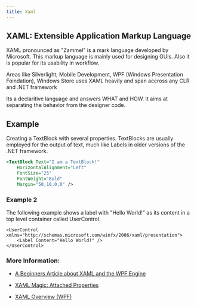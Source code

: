 ```yaml
---
title: Xaml
---
```


## XAML: Extensible Application Markup Language


XAML pronounced as "Zammel" is a mark language developed by Microsoft. This markup language is mainly used for designing GUIs. Also it is popular for its usability in workflow. 

Areas like Silverlight, Mobile Development, WPF (Windows Presentation Foindation), Windows Store uses XAML heavily and span accross any CLR and .NET framework

Its a declaritive language and answers WHAT and HOW. It aims at separating the behavior from the designer code.

## Example
Creating a TextBlock with several properties.  TextBlocks are usually employed for the output of text, much like Labels in older versions of the .NET framework.

```xml
<TextBlock Text="I am a TextBlock!" 
	HorizontalAlignment="Left" 
	FontSize="25" 
	FontWeight="Bold" 
	Margin="50,10,0,0" />
```

### Example 2
The following example shows a label with "Hello World!" as its content in a top level container called UserControl.
```XAML
<UserControl xmlns="http://schemas.microsoft.com/winfx/2006/xaml/presentation">
    <Label Content="Hello World!" />
</UserControl>
```

### More Information:

* [A Beginners Article about XAML and the WPF Engine](http://www.c-sharpcorner.com/UploadFile/logisimo/a-beginners-article-about-xaml-and-the-wpf-engine/)

* [XAML Magic: Attached Properties](http://www.codemag.com/article/1405061)

* [XAML Overview (WPF)](https://docs.microsoft.com/en-us/dotnet/framework/wpf/advanced/xaml-overview-wpf)

